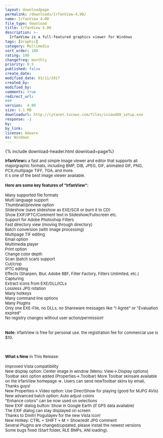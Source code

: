 ```yaml
---
layout: downloadpage
permalink: /downloads/IrfanView-4,00/
name: IrfanView 4.00
file_type: download
title: IrfanView 4.00
description: >-
  IrfanView is a full-featured graphics viewer for Windows
tags: [Graphic]
category: Multimedia
sort_order: 100
rating: 100
changefreq: monthly
priority: 0.5
published: false
create_date: 
modified_date: 03/11/2017
created_by: 
modified_by: 
comments: true
redirect_url: 
### 
version:  4.00
size: 1.1 MB
downloadurl: http://cytanet.tucows.com/files/iview400_setup.exe
response: -1
by: 
by_link: 
license: Adware 
os: Windows
---
```


{% include download-header.html download=page%}

<p style="fix-download-text !important">
<p><font size="2"><p><strong>IrfanView</strong>is a fast and simple image viewer and editor that supports all majorgraphic formats, including BMP, DIB, JPEG, GIF, animated GIF, PNG, PCX,multipage TIFF, TGA, and more. <br />
It s one of the best image viewer available.<br />
<br />
<span><strong>Here are some key features of "IrfanView":</strong></span><br />
<br />
Many supported file formats <br />
Multi language support <br />
Thumbnail/preview option <br />
Slideshow (save slideshow as EXE/SCR or burn it to CD) <br />
Show EXIF/IPTC/Comment text in Slideshow/Fullscreen etc. <br />
Support for Adobe Photoshop Filters <br />
Fast directory view (moving through directory) <br />
Batch conversion (with image processing) <br />
Multipage TIF editing <br />
Email</a> option <br />
Multimedia player <br />
Print option <br />
Change color depth <br />
Scan (batch scan) support <br />
Cut/crop <br />
IPTC editing <br />
Effects (Sharpen, Blur, Adobe 8BF, Filter Factory, Filters Unlimited, etc.) <br />
Capturing <br />
Extract icons from EXE/DLL/ICLs <br />
Lossless JPG rotation <br />
Many hotkeys <br />
Many command line options <br />
Many PlugIns <br />
Only one EXE-File, no DLLs, no Shareware messages like "I Agree" or "Evaluation expired" <br />
No registry changes without user action/permission! <br />
<br />
<br />
<strong>Note:</strong> IrfanView is free for personal use. the registration fee for commercial use is $10. </p>
<div class="celltext_big"><br />
<br />
<strong>What s New</strong> in This Release:<br />
<br />
Improved Vista compatibility<br />
New display option: Center image in window (Menu: View-&gt;.Display options)<br />
Toolbar skin option added (Properties-&gt;.Toolbar) More Toolbar skinsare available on the IrfanView homepage =&gt;. Users can send newToolbar skins by email, Thanks guys!<br />
New Properties-&gt;.Video option: Use DirectShow for playing (good for MJPG AVIs)<br />
New advanced batch option: Auto adjust colors<br />
"Enhance colors" can be now used on selections<br />
New EXIF dialog button: Show in Google Earth (if GPS data available)<br />
The EXIF dialog can stay displayed on screen<br />
Thanks to Dmitri Poguliayev for the new Vista icon!<br />
New Hotkey: CTRL + SHIFT + M = Show/edit JPG comment<br />
Several PlugIns are changed/updated, please install the newest versions<br />
Some bugs fixed (Start folder, RLE BMPs, ANI loading).</div></p></p>
